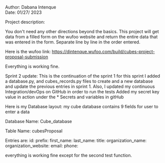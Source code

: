 
Author: Dabana Intenque                  
Date: 01/27/ 2023

 Project description:

You don't need any other directions beyond the basics.
This project will get data from a filled form on the wufoo website and return 
the entire data that was entered in the form. Separate line by line in the
order entered.

Here is the wufoo link:
 https://dintenque.wufoo.com/build/cubes-project-proposal-submission

Everything is working fine.

Sprint 2 update:
 This is the continuation of the sprint 1
for this sprint I added a database.py, and cubes_records.py files 
to create and a new database and update the previous entries in sprint 1.
Also, I updated my continuous Integration/devOps on GitHub in order to run the tests
Added my secret key value in action under the * Secrets and variables in 
gitHub

Here is my Database layout:
my cube database contains 9 fields for user to enter a data
 
Database Name: Cube_database
  
 Table Name: cubesProposal

  Entries are:
  id:
  prefix:
  first_name:
  last_name:
  title:
  organization_name:
  organization_website:
  email:
  phone:
  

everything is working fine except for the second test function. 